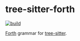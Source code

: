 tree-sitter-forth
==================

[![build](https://github.com/AlexanderBrevig/tree-sitter-forth/actions/workflows/ci.yml/badge.svg)](https://github.com/AlexanderBrevig/tree-sitter-forth/actions/workflows/ci.yml)

[Forth][] grammar for [tree-sitter][].

[Forth]: https://forth-standard.org/
[tree-sitter]: https://github.com/tree-sitter/tree-sitter
